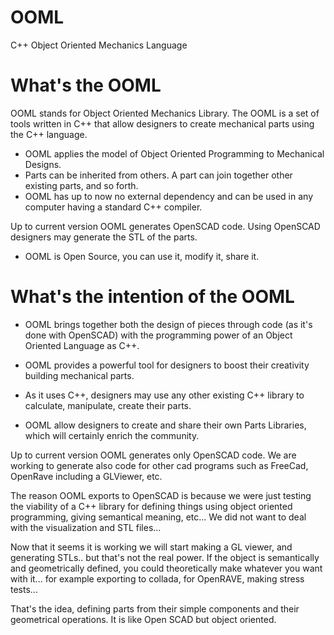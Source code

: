 OOML
====

C++ Object Oriented Mechanics Language

What's the OOML
===============

OOML stands for Object Oriented Mechanics Library. 
The OOML is a set of tools written in C++ that allow designers to create mechanical parts using the C++ language.
 * OOML applies the model of Object Oriented Programming to Mechanical Designs. 
 * Parts can be inherited from others. A part can join together other existing parts, and so forth.
 * OOML has up to now no external dependency and can be used in any computer having a standard C++ compiler.

Up to current version OOML generates OpenSCAD code. Using OpenSCAD designers may generate the STL of the parts.

 * OOML is Open Source, you can use it, modify it, share it.

What's the intention of the OOML
================================

 * OOML brings together both the design of pieces through code (as it's done with OpenSCAD) with the programming power 
of an Object Oriented Language as C++.

 * OOML provides a powerful tool for designers to boost their creativity building mechanical parts. 
 * As it uses C++, designers may use any other existing C++ library to calculate, manipulate, create their parts.
 * OOML allow designers to create and share their own Parts Libraries, which will certainly enrich the community.

Up to current version OOML generates only OpenSCAD code. We are working to generate also code for other cad programs such as FreeCad, OpenRave
including a GLViewer, etc.

The reason OOML exports to OpenSCAD is because we were just testing the viability of a C++ library for defining 
things using object oriented programming, giving semantical meaning, etc... 
We did not want to deal with the visualization and STL files... 

Now that it seems it is working we will start making a GL viewer, and generating STLs.. but that's not the real power. 
If the object is semantically and geometrically defined, you could theoretically make whatever you want with it... 
for example exporting to collada, for OpenRAVE, making stress tests...

That's the idea, defining parts from their simple components and their geometrical operations. 
It is like Open SCAD but object oriented.